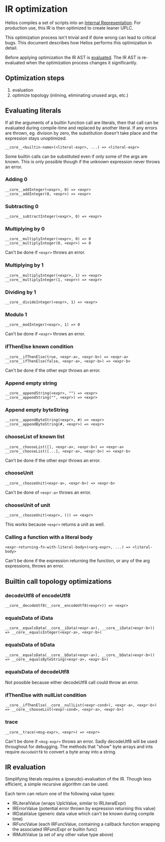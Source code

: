 # IR optimization

Helios compiles a set of scripts into an [Internal Representation](./ir.md). For production use, this IR is then optimized to create leaner UPLC.

This optimization process isn't trivial and if done wrong can lead to critical bugs. This document describes how Helios performs this optimization in detail.

Before applying optimization the IR AST is [evaluated](./ir-evaluation.md). The IR AST is re-evaluated when the optimization process changes it significantly.

## Optimization steps

  1. evaluation
  2. optimize topology (inlining, eliminating unused args, etc.)

## Evaluating literals

If all the arguments of a builtin function call are literals, then that call can be evaluated during compile-time and replaced by another literal. If any errors are thrown, eg. division by zero, the substitution doesn't take place and the expression stays unoptimized.

```
__core__<builtin-name>(<literal-expr>, ...) => <literal-expr>
```

Some builtin calls can be substituted even if only some of the args are known. This is only possible though if the unknown expression never throws an error.

### Adding 0

```
__core__addInteger(<expr>, 0) => <expr>
__core__addInteger(0, <expr>) => <expr>
```

### Subtracting 0

```
__core__subtractInteger(<expr>, 0) => <expr>
```

### Multiplying by 0

```
__core__multiplyInteger(<expr>, 0) => 0
__core__multiplyInteger(0, <expr>) => 0
```

Can't be done if `<expr>` throws an error.

### Multiplying by 1

```
__core__multiplyInteger(<expr>, 1) => <expr>
__core__multiplyInteger(1, <expr>) => <expr>
```

### Dividing by 1

```
__core__divideInteger(<expr>, 1) => <expr>
```

### Modulo 1

```
__core__modInteger(<expr>, 1) => 0
```

Can't be done if `<expr>` throws an error.

### ifThenElse known condition

```
__core__ifThenElse(true, <expr-a>, <expr-b>) => <expr-a>
__core__ifThenElse(false, <expr-a>, <expr-b>) => <expr-b>
```

Can't be done if the other expr throws an error.

### Append empty string

```
__core__appendString(<expr>, "") => <expr>
__core__appendString("", <expr>) => <expr>
```

### Append empty byteString

```
__core__appendByteString(<expr>, #) => <expr>
__core__appendByteString(#, <expr>) => <expr>
```

### chooseList of known list

```
__core__chooseList([], <expr-a>, <expr-b>) => <expr-a>
__core__chooseList([...], <expr-a>, <expr-b>) => <expr-b>
```

Can't be done if the other expr throws an error.

### chooseUnit

```
__core__chooseUnit(<expr-a>, <expr-b>) => <expr-b>
```

Can't be done of `<expr-a>` throws an error.

### chooseUnit of unit

```
__core__chooseUnit(<expr>, ()) => <expr>
```

This works because `<expr>` returns a unit as well.

### Calling a function with a literal body

```
<expr-returning-fn-with-literal-body>(<arg-expr>, ...) => <literal-body>
```

Can't be done if the expression returning the function, or any of the arg expressions, throws an error.

## Builtin call topology optimizations

### decodeUtf8 of encodeUtf8

```
__core__decodeUtf8(__core__encodeUtf8(<expr>)) => <expr>
```

### equalsData of iData

```
__core__equalsData(__core__iData(<expr-a>), __core__iData(<expr-b>)) => __core__equalsInteger(<expr-a>, <expr-b>)
```

### equalsData of bData

```
__core__equalsData(__core__bData(<expr-a>), __core__bData(<expr-b>)) => __core__equalsByteString(<expr-a>, <expr-b>)
```

### equalsData of decodeUtf8

Not possible because either decodeUtf8 call could throw an error.

### ifThenElse with nullList condition

```
__core__ifThenElse(__core__nullList(<expr-cond>), <expr-a>, <expr-b>) => __core__chooseList(<expr-cond>, <expr-a>, <expr-b>)
```

### trace

```
__core__trace(<msg-expr>, <expr>) => <expr>
```

Can't be done if `<msg-expr>` throws an error. Sadly decodeUtf8 will be used throughout for debugging. The methods that "show" byte arrays and ints require `decodeUtf8` to convert a byte array into a string.

## IR evaluation

Simplifying literals requires a (pseudo)-evaluation of the IR. Though less efficient, a simple recursive algorithm can be used.

Each term can return one of the following value types:
  * IRLiteralValue (wraps UplcValue, similar to IRLiteralExpr)
  * IRErrorValue (potential error thrown by expression returning this value)
  * IRDataValue (generic data value which can't be known during compile time)
  * IRFuncValue (each IRFuncValue, containing a callback function wrapping the associated IRFuncExpr or builtin func)
  * IRMultiValue (a set of any other value type above)
